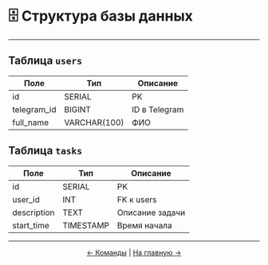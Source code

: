 <p align="center">
  <h1>🗄️ Структура базы данных</h1>
</p>

---

## Таблица `users`
| Поле | Тип | Описание |
|------|-----|----------|
| id | SERIAL | PK |
| telegram_id | BIGINT | ID в Telegram |
| full_name | VARCHAR(100) | ФИО |

## Таблица `tasks`
| Поле | Тип | Описание |
|------|-----|----------|
| id | SERIAL | PK |
| user_id | INT | FK к users |
| description | TEXT | Описание задачи |
| start_time | TIMESTAMP | Время начала |

---

<p align="center">
  <a href="commands.md">← Команды</a> | 
  <a href="README.md">На главную →</a>
</p>
